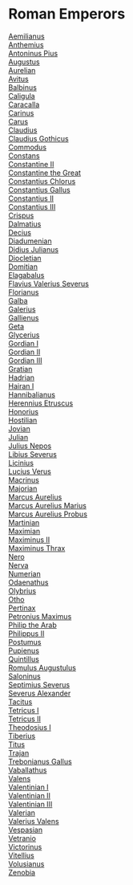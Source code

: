 # Roman Emperors
[Aemilianus](https://en.wikipedia.org/wiki/Aemilianus)<br>
[Anthemius](https://en.wikipedia.org/wiki/Anthemius)<br>
[Antoninus Pius](https://en.wikipedia.org/wiki/Antoninus_Pius)<br>
[Augustus](https://en.wikipedia.org/wiki/Augustus)<br>
[Aurelian](https://en.wikipedia.org/wiki/Aurelian)<br>
[Avitus](https://en.wikipedia.org/wiki/Avitus)<br>
[Balbinus](https://en.wikipedia.org/wiki/Balbinus)<br>
[Caligula](https://en.wikipedia.org/wiki/Caligula)<br>
[Caracalla](https://en.wikipedia.org/wiki/Caracalla)<br>
[Carinus](https://en.wikipedia.org/wiki/Carinus)<br>
[Carus](https://en.wikipedia.org/wiki/Carus)<br>
[Claudius](https://en.wikipedia.org/wiki/Claudius)<br>
[Claudius Gothicus](https://en.wikipedia.org/wiki/Claudius_Gothicus)<br>
[Commodus](https://en.wikipedia.org/wiki/Commodus)<br>
[Constans](https://en.wikipedia.org/wiki/Constans)<br>
[Constantine II](https://en.wikipedia.org/wiki/Constantine_II_(emperor))<br>
[Constantine the Great](https://en.wikipedia.org/wiki/Constantine_the_Great)<br>
[Constantius Chlorus](https://en.wikipedia.org/wiki/Constantius_Chlorus)<br>
[Constantius Gallus](https://en.wikipedia.org/wiki/Constantius_Gallus)<br>
[Constantius II](https://en.wikipedia.org/wiki/Constantius_II)<br>
[Constantius III](https://en.wikipedia.org/wiki/Constantius_III)<br>
[Crispus](https://en.wikipedia.org/wiki/Crispus)<br>
[Dalmatius](https://en.wikipedia.org/wiki/Dalmatius)<br>
[Decius](https://en.wikipedia.org/wiki/Decius)<br>
[Diadumenian](https://en.wikipedia.org/wiki/Diadumenian)<br>
[Didius Julianus](https://en.wikipedia.org/wiki/Didius_Julianus)<br>
[Diocletian](https://en.wikipedia.org/wiki/Diocletian)<br>
[Domitian](https://en.wikipedia.org/wiki/Domitian)<br>
[Elagabalus](https://en.wikipedia.org/wiki/Elagabalus)<br>
[Flavius Valerius Severus](https://en.wikipedia.org/wiki/Valerius_Severus)<br>
[Florianus](https://en.wikipedia.org/wiki/Florianus)<br>
[Galba](https://en.wikipedia.org/wiki/Galba)<br>
[Galerius](https://en.wikipedia.org/wiki/Galerius)<br>
[Gallienus](https://en.wikipedia.org/wiki/Gallienus)<br>
[Geta](https://en.wikipedia.org/wiki/Geta_(emperor))<br>
[Glycerius](https://en.wikipedia.org/wiki/Glycerius)<br>
[Gordian I](https://en.wikipedia.org/wiki/Gordian_I)<br>
[Gordian II](https://en.wikipedia.org/wiki/Gordian_II)<br>
[Gordian III](https://en.wikipedia.org/wiki/Gordian_III)<br>
[Gratian](https://en.wikipedia.org/wiki/Gratian)<br>
[Hadrian](https://en.wikipedia.org/wiki/Hadrian)<br>
[Hairan I](https://en.wikipedia.org/wiki/Hairan_I)<br>
[Hannibalianus](https://en.wikipedia.org/wiki/Hannibalianus)<br>
[Herennius Etruscus](https://en.wikipedia.org/wiki/Herennius_Etruscus)<br>
[Honorius](https://en.wikipedia.org/wiki/Honorius_(emperor))<br>
[Hostilian](https://en.wikipedia.org/wiki/Hostilian)<br>
[Jovian](https://en.wikipedia.org/wiki/Jovian_(emperor))<br>
[Julian](https://en.wikipedia.org/wiki/Julian_(emperor))<br>
[Julius Nepos](https://en.wikipedia.org/wiki/Julius_Nepos)<br>
[Libius Severus](https://en.wikipedia.org/wiki/Libius_Severus)<br>
[Licinius](https://en.wikipedia.org/wiki/Licinius)<br>
[Lucius Verus](https://en.wikipedia.org/wiki/Lucius_Verus)<br>
[Macrinus](https://en.wikipedia.org/wiki/Macrinus)<br>
[Majorian](https://en.wikipedia.org/wiki/Majorian)<br>
[Marcus Aurelius](https://en.wikipedia.org/wiki/Marcus_Aurelius)<br>
[Marcus Aurelius Marius](https://en.wikipedia.org/wiki/Marcus_Aurelius_Marius)<br>
[Marcus Aurelius Probus](https://en.wikipedia.org/wiki/Marcus_Aurelius_Probus)<br>
[Martinian](https://en.wikipedia.org/wiki/Martinian_(emperor))<br>
[Maximian](https://en.wikipedia.org/wiki/Maximian)<br>
[Maximinus II](https://en.wikipedia.org/wiki/Maximinus_II)<br>
[Maximinus Thrax](https://en.wikipedia.org/wiki/Maximinus_Thrax)<br>
[Nero](https://en.wikipedia.org/wiki/Nero)<br>
[Nerva](https://en.wikipedia.org/wiki/Nerva)<br>
[Numerian](https://en.wikipedia.org/wiki/Numerian)<br>
[Odaenathus](https://en.wikipedia.org/wiki/Odaenathus)<br>
[Olybrius](https://en.wikipedia.org/wiki/Olybrius)<br>
[Otho](https://en.wikipedia.org/wiki/Otho)<br>
[Pertinax](https://en.wikipedia.org/wiki/Pertinax)<br>
[Petronius Maximus](https://en.wikipedia.org/wiki/Petronius_Maximus)<br>
[Philip the Arab](https://en.wikipedia.org/wiki/Philip_the_Arab)<br>
[Philippus II](https://en.wikipedia.org/wiki/Philip_II_(emperor))<br>
[Postumus](https://en.wikipedia.org/wiki/Postumus)<br>
[Pupienus](https://en.wikipedia.org/wiki/Pupienus)<br>
[Quintillus](https://en.wikipedia.org/wiki/Quintillus)<br>
[Romulus Augustulus](https://en.wikipedia.org/wiki/Romulus_Augustulus)<br>
[Saloninus](https://en.wikipedia.org/wiki/Saloninus)<br>
[Septimius Severus](https://en.wikipedia.org/wiki/Septimius_Severus)<br>
[Severus Alexander](https://en.wikipedia.org/wiki/Severus_Alexander)<br>
[Tacitus](https://en.wikipedia.org/wiki/Tacitus_(emperor))<br>
[Tetricus I](https://en.wikipedia.org/wiki/Tetricus_I)<br>
[Tetricus II](https://en.wikipedia.org/wiki/Tetricus_II)<br>
[Theodosius I](https://en.wikipedia.org/wiki/Theodosius_I)<br>
[Tiberius](https://en.wikipedia.org/wiki/Tiberius)<br>
[Titus](https://en.wikipedia.org/wiki/Titus)<br>
[Trajan](https://en.wikipedia.org/wiki/Trajan)<br>
[Trebonianus Gallus](https://en.wikipedia.org/wiki/Trebonianus_Gallus)<br>
[Vaballathus](https://en.wikipedia.org/wiki/Vaballathus)<br>
[Valens](https://en.wikipedia.org/wiki/Valens)<br>
[Valentinian I](https://en.wikipedia.org/wiki/Valentinian_I)<br>
[Valentinian II](https://en.wikipedia.org/wiki/Valentinian_II)<br>
[Valentinian III](https://en.wikipedia.org/wiki/Valentinian_III)<br>
[Valerian](https://en.wikipedia.org/wiki/Valerian_(emperor))<br>
[Valerius Valens](https://en.wikipedia.org/wiki/Valerius_Valens)<br>
[Vespasian](https://en.wikipedia.org/wiki/Vespasian)<br>
[Vetranio](https://en.wikipedia.org/wiki/Vetranio)<br>
[Victorinus](https://en.wikipedia.org/wiki/Victorinus)<br>
[Vitellius](https://en.wikipedia.org/wiki/Vitellius)<br>
[Volusianus](https://en.wikipedia.org/wiki/Volusianus)<br>
[Zenobia](https://en.wikipedia.org/wiki/Zenobia)<br>
